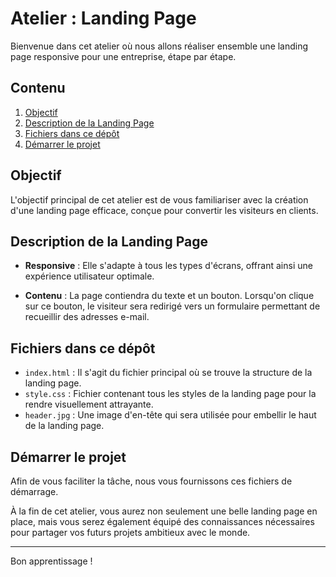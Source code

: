 # Atelier : Landing Page

Bienvenue dans cet atelier où nous allons réaliser ensemble une landing page responsive pour une entreprise, étape par étape.

## Contenu

1. [Objectif](#objectif)
2. [Description de la Landing Page](#description-de-la-landing-page)
3. [Fichiers dans ce dépôt](#fichiers-dans-ce-dépôt)
4. [Démarrer le projet](#démarrer-le-projet)

## Objectif

L'objectif principal de cet atelier est de vous familiariser avec la création d'une landing page efficace, conçue pour convertir les visiteurs en clients.

## Description de la Landing Page

- **Responsive** : Elle s'adapte à tous les types d'écrans, offrant ainsi une expérience utilisateur optimale.
  
- **Contenu** : La page contiendra du texte et un bouton. Lorsqu'on clique sur ce bouton, le visiteur sera redirigé vers un formulaire permettant de recueillir des adresses e-mail.

## Fichiers dans ce dépôt

- `index.html`  : Il s'agit du fichier principal où se trouve la structure de la landing page.
- `style.css` : Fichier contenant tous les styles de la landing page pour la rendre visuellement attrayante.
- `header.jpg` : Une image d'en-tête qui sera utilisée pour embellir le haut de la landing page.

## Démarrer le projet

Afin de vous faciliter la tâche, nous vous fournissons ces fichiers de démarrage.

À la fin de cet atelier, vous aurez non seulement une belle landing page en place, mais vous serez également équipé des connaissances nécessaires pour partager vos futurs projets ambitieux avec le monde.

---

Bon apprentissage !
